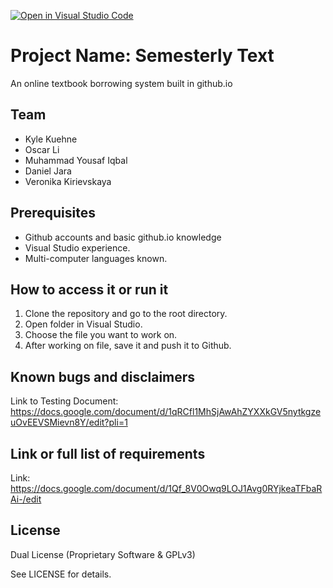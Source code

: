 [![Open in Visual Studio Code](https://classroom.github.com/assets/open-in-vscode-c66648af7eb3fe8bc4f294546bfd86ef473780cde1dea487d3c4ff354943c9ae.svg)](https://classroom.github.com/online_ide?assignment_repo_id=8474670&assignment_repo_type=AssignmentRepo)
# Project Name: Semesterly Text

An online textbook borrowing system built in github.io
  
## Team 
- Kyle Kuehne
- Oscar Li
- Muhammad Yousaf Iqbal
- Daniel Jara
- Veronika Kirievskaya


## Prerequisites  

- Github accounts and basic github.io knowledge
- Visual Studio experience.
- Multi-computer languages known.

## How to access it or run it

1. Clone the repository and go to the root directory.
2. Open folder in Visual Studio.
3. Choose the file you want to work on.
4. After working on file, save it and push it to Github.

## Known bugs and disclaimers
Link to Testing Document: https://docs.google.com/document/d/1qRCfl1MhSjAwAhZYXXkGV5nytkgzeuOvEEVSMievn8Y/edit?pli=1

## Link or full list of requirements
Link: https://docs.google.com/document/d/1Qf_8V0Owq9LOJ1Avg0RYjkeaTFbaRAi-/edit

## License

Dual License (Proprietary Software & GPLv3)


See LICENSE for details.
